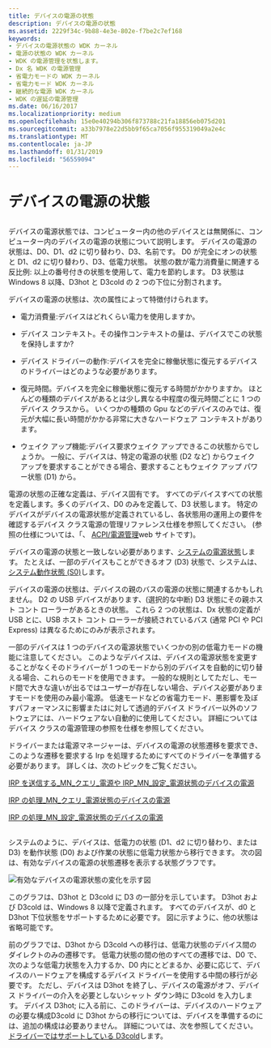 ```yaml
---
title: デバイスの電源の状態
description: デバイスの電源の状態
ms.assetid: 2229f34c-9b88-4e3e-802e-f7be2c7ef168
keywords:
- デバイスの電源状態の WDK カーネル
- 電源の状態の WDK カーネル
- WDK の電源管理を状態します。
- Dx 名 WDK の電源管理
- 省電力モードの WDK カーネル
- 省電力モード WDK カーネル
- 継続的な電源 WDK カーネル
- WDK の遅延の電源管理
ms.date: 06/16/2017
ms.localizationpriority: medium
ms.openlocfilehash: 15e0e40294b306f873788c21fa18856eb075d201
ms.sourcegitcommit: a33b7978e22d5bb9f65ca7056f955319049a2e4c
ms.translationtype: MT
ms.contentlocale: ja-JP
ms.lasthandoff: 01/31/2019
ms.locfileid: "56559094"
---
```

# <a name="device-power-states"></a>デバイスの電源の状態


## <a href="" id="ddk-device-power-states-kg"></a>


デバイスの電源状態では、コンピューター内の他のデバイスとは無関係に、コンピューター内のデバイスの電源の状態について説明します。 デバイスの電源の状態は、D0、D1、d2 に切り替わり、D3、名前です。 D0 が完全にオンの状態と D1、d2 に切り替わり、D3、低電力状態。 状態の数が電力消費量に関連する反比例: 以上の番号付きの状態を使用して、電力を節約します。 D3 状態は Windows 8 以降、D3hot と D3cold の 2 つの下位に分割されます。

デバイスの電源の状態は、次の属性によって特徴付けられます。

-   電力消費量:デバイスはどれくらい電力を使用しますか。

-   デバイス コンテキスト。その操作コンテキストの量は、デバイスでこの状態を保持しますか?

-   デバイス ドライバーの動作:デバイスを完全に稼働状態に復元するデバイスのドライバーはどのような必要があります。

-   復元時間。デバイスを完全に稼働状態に復元する時間がかかりますか。 ほとんどの種類のデバイスがあるとは少し異なる中程度の復元時間ごとに 1 つのデバイス クラスから。 いくつかの種類の Gpu などのデバイスのみでは、復元が大幅に長い時間がかかる非常に大きなハードウェア コンテキストがあります。

-   ウェイク アップ機能:デバイス要求ウェイク アップできるこの状態からでしょうか。 一般に、デバイスは、特定の電源の状態 (D2 など) からウェイク アップを要求することができる場合、要求することもウェイク アップ パワー状態 (D1) から。

電源の状態の正確な定義は、デバイス固有です。 すべてのデバイスすべての状態を定義します。多くのデバイス、D0 のみを定義して、D3 状態します。 特定のデバイスがデバイスの電源状態が定義されているし、各状態用の運用上の要件を確認するデバイス クラス電源の管理リファレンス仕様を参照してください。 (参照の仕様については、「、 [ACPI/電源管理](https://go.microsoft.com/fwlink/p/?linkid=57185)web サイトです)。

デバイスの電源の状態と一致しない必要があります、[システムの電源状態](system-power-states.md)します。 たとえば、一部のデバイスもことができるオフ (D3) 状態で、システムは、[システム動作状態 (S0)](system-working-state-s0.md)します。

デバイスの電源の状態は、デバイスの親のバスの電源の状態に関連するかもしれません。 D2 の USB デバイスがあります、(選択的な中断) D3 状態にその親ホスト コント ローラーがあるときの状態。 これら 2 つの状態は、Dx 状態の定義が USB とに、USB ホスト コント ローラーが接続されているバス (通常 PCI や PCI Express) は異なるためにのみが表示されます。

一部のデバイスは 1 つのデバイスの電源状態でいくつかの別の低電力モードの機能に注意してください。 このようなデバイスは、デバイスの電源状態を変更することがなくそのドライバーが 1 つのモードから別のデバイスを自動的に切り替える場合、これらのモードを使用できます。 一般的な規則としてただし、モード間で大きな違いが出るではユーザーが存在しない場合、デバイス必要がありますモードを使用のみ最小電源。 低速モードなどの省電力モード、悪影響を及ぼすパフォーマンスに影響またはに対して透過的デバイス ドライバー以外のソフトウェアには、ハードウェアない自動的に使用してください。 詳細についてはデバイス クラスの電源管理の参照を仕様を参照してください。

ドライバーまたは電源マネージャーは、デバイスの電源の状態遷移を要求でき、このような遷移を要求する Irp を処理するためにすべてのドライバーを準備する必要があります。 詳しくは、次のトピックをご覧ください。

[IRP を送信する\_MN\_クエリ\_電源や IRP\_MN\_設定\_電源状態のデバイスの電源](sending-irp-mn-query-power-or-irp-mn-set-power-for-device-power-states.md)

[IRP の処理\_MN\_クエリ\_電源状態のデバイスの電源](handling-irp-mn-query-power-for-device-power-states.md)

[IRP の処理\_MN\_設定\_電源状態のデバイスの電源](handling-irp-mn-set-power-for-device-power-states.md)

## <a href="" id="power-state-diagram"></a>


システムのように、デバイスは、低電力の状態 (D1、d2 に切り替わり、または D3) を動作状態 (D0) および作業の状態に低電力状態から移行できます。 次の図は、有効なデバイスの電源の状態遷移を表示する状態グラフです。

![有効なデバイスの電源状態の変化を示す図](images/dxpostates.png)

このグラフは、D3hot と D3cold に D3 の一部分を示しています。 D3hot および D3cold は、Windows 8 以降で定義されます。 すべてのデバイスが、d0 と D3hot 下位状態をサポートするために必要です。 図に示すように、他の状態は省略可能です。

前のグラフでは、D3hot から D3cold への移行は、低電力状態のデバイス間のダイレクトのみの遷移です。 低電力状態の間の他のすべての遷移では、D0 で、次のような低電力状態を入力するか、D0 内にとどまるか、必要に応じて、デバイスのハードウェアを構成するデバイス ドライバーを使用する中間の移行が必要です。 ただし、デバイスは D3hot を終了し、デバイスの電源がオフ、デバイス ドライバーの介入を必要としないシャット ダウン時に D3cold を入力します。 デバイス D3hot; に入る前に、このドライバーは、デバイスのハードウェアの必要な構成D3cold に D3hot からの移行については、デバイスを準備するのには、追加の構成は必要ありません。 詳細については、次を参照してください。[ドライバーではサポートしている D3cold](supporting-d3cold-in-a-driver.md)します。

 

 




